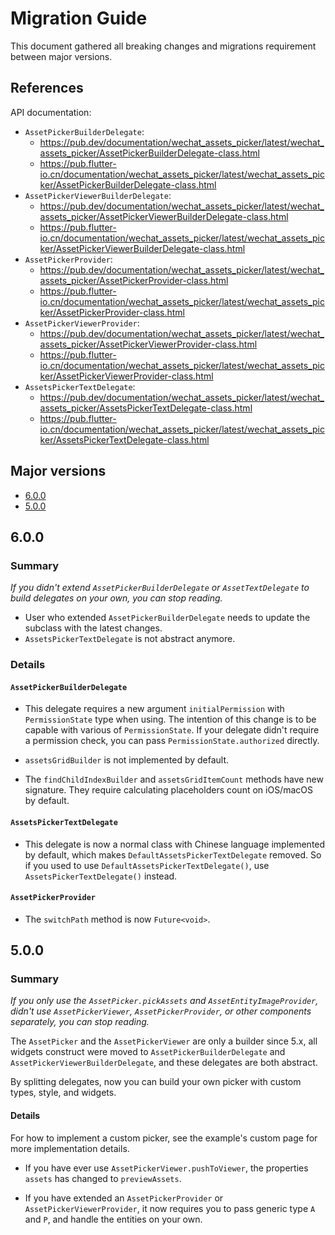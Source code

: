 # Migration Guide

This document gathered all breaking changes and migrations requirement between major versions.

## References

API documentation:
- `AssetPickerBuilderDelegate`:
  - https://pub.dev/documentation/wechat_assets_picker/latest/wechat_assets_picker/AssetPickerBuilderDelegate-class.html
  - https://pub.flutter-io.cn/documentation/wechat_assets_picker/latest/wechat_assets_picker/AssetPickerBuilderDelegate-class.html
- `AssetPickerViewerBuilderDelegate`:
  - https://pub.dev/documentation/wechat_assets_picker/latest/wechat_assets_picker/AssetPickerViewerBuilderDelegate-class.html
  - https://pub.flutter-io.cn/documentation/wechat_assets_picker/latest/wechat_assets_picker/AssetPickerViewerBuilderDelegate-class.html
- `AssetPickerProvider`:
  - https://pub.dev/documentation/wechat_assets_picker/latest/wechat_assets_picker/AssetPickerProvider-class.html
  - https://pub.flutter-io.cn/documentation/wechat_assets_picker/latest/wechat_assets_picker/AssetPickerProvider-class.html
- `AssetPickerViewerProvider`:
  - https://pub.dev/documentation/wechat_assets_picker/latest/wechat_assets_picker/AssetPickerViewerProvider-class.html
  - https://pub.flutter-io.cn/documentation/wechat_assets_picker/latest/wechat_assets_picker/AssetPickerViewerProvider-class.html
- `AssetsPickerTextDelegate`:
  - https://pub.dev/documentation/wechat_assets_picker/latest/wechat_assets_picker/AssetsPickerTextDelegate-class.html
  - https://pub.flutter-io.cn/documentation/wechat_assets_picker/latest/wechat_assets_picker/AssetsPickerTextDelegate-class.html

## Major versions

- [6.0.0](#6.0.0)
- [5.0.0](#5.0.0)

## 6.0.0

### Summary

_If you didn't extend `AssetPickerBuilderDelegate` or `AssetTextDelegate` to build delegates on your own,
you can stop reading._

- User who extended `AssetPickerBuilderDelegate` needs to update the subclass with the latest changes.
- `AssetsPickerTextDelegate` is not abstract anymore.

### Details

#### `AssetPickerBuilderDelegate`

- This delegate requires a new argument `initialPermission` with `PermissionState` type when using.
  The intention of this change is to be capable with various of `PermissionState`.
  If your delegate didn't require a permission check, you can pass `PermissionState.authorized` directly.

- `assetsGridBuilder` is not implemented by default.

- The `findChildIndexBuilder` and `assetsGridItemCount` methods have new signature.
  They require calculating placeholders count on iOS/macOS by default.

#### `AssetsPickerTextDelegate`

- This delegate is now a normal class with Chinese language implemented by default,
  which makes `DefaultAssetsPickerTextDelegate` removed. So if you used to use `DefaultAssetsPickerTextDelegate()`,
  use `AssetsPickerTextDelegate()` instead.

#### `AssetPickerProvider`

- The `switchPath` method is now `Future<void>`.

## 5.0.0

### Summary

_If you only use the `AssetPicker.pickAssets` and `AssetEntityImageProvider`,
didn't use `AssetPickerViewer`, `AssetPickerProvider`, or other components separately,
you can stop reading._

The `AssetPicker` and the `AssetPickerViewer` are only a builder since 5.x,
all widgets construct were moved to `AssetPickerBuilderDelegate` and `AssetPickerViewerBuilderDelegate`,
and these delegates are both abstract.

By splitting delegates, now you can build your own picker with custom types, style, and widgets.

#### Details

For how to implement a custom picker, see the example's custom page for more implementation details.

- If you have ever use `AssetPickerViewer.pushToViewer`, the properties `assets` has changed to
  `previewAssets`.

- If you have extended an `AssetPickerProvider` or `AssetPickerViewerProvider`, it now requires you
  to pass generic type `A` and `P`, and handle the entities on your own.

